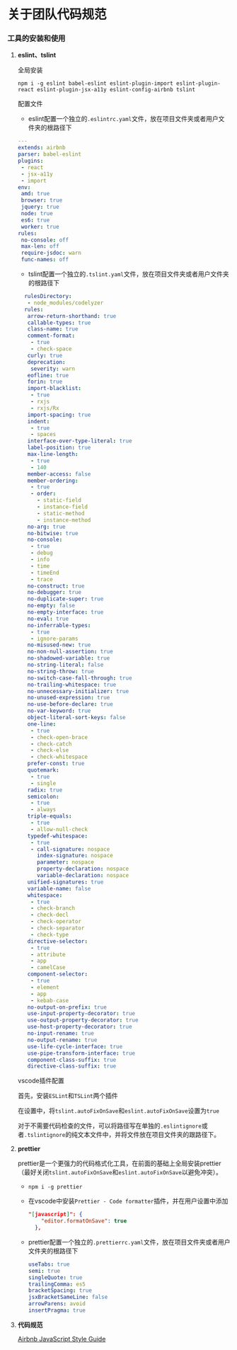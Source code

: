 # 关于团队代码规范

### 工具的安装和使用

1. **eslint、tslint**

   全局安装

   `npm i -g eslint babel-eslint eslint-plugin-import eslint-plugin-react eslint-plugin-jsx-a11y eslint-config-airbnb tslint`

   配置文件
   - eslint配置一个独立的`.eslintrc.yaml`文件，放在项目文件夹或者用户文件夹的根路径下

   ```yaml
   ---
   extends: airbnb
   parser: babel-eslint
   plugins:
    - react
    - jsx-a11y
    - import
   env:
    amd: true
    browser: true
    jquery: true
    node: true
    es6: true
    worker: true
   rules:
    no-console: off
    max-len: off
    require-jsdoc: warn
    func-names: off
   ```

   - tslint配置一个独立的`.tslint.yaml`文件，放在项目文件夹或者用户文件夹的根路径下

   ```yaml
     rulesDirectory:
      - node_modules/codelyzer
     rules:
      arrow-return-shorthand: true
      callable-types: true
      class-name: true
      comment-format:
       - true
       - check-space
      curly: true
      deprecation:
       severity: warn
      eofline: true
      forin: true
      import-blacklist:
       - true
       - rxjs
       - rxjs/Rx
      import-spacing: true
      indent:
       - true
       - spaces
      interface-over-type-literal: true
      label-position: true
      max-line-length:
       - true
       - 140
      member-access: false
      member-ordering:
       - true
       - order:
         - static-field
         - instance-field
         - static-method
         - instance-method
      no-arg: true
      no-bitwise: true
      no-console:
       - true
       - debug
       - info
       - time
       - timeEnd
       - trace
      no-construct: true
      no-debugger: true
      no-duplicate-super: true
      no-empty: false
      no-empty-interface: true
      no-eval: true
      no-inferrable-types:
       - true
       - ignore-params
      no-misused-new: true
      no-non-null-assertion: true
      no-shadowed-variable: true
      no-string-literal: false
      no-string-throw: true
      no-switch-case-fall-through: true
      no-trailing-whitespace: true
      no-unnecessary-initializer: true
      no-unused-expression: true
      no-use-before-declare: true
      no-var-keyword: true
      object-literal-sort-keys: false
      one-line:
       - true
       - check-open-brace
       - check-catch
       - check-else
       - check-whitespace
      prefer-const: true
      quotemark:
       - true
       - single
      radix: true
      semicolon:
       - true
       - always
      triple-equals:
       - true
       - allow-null-check
      typedef-whitespace:
       - true
       - call-signature: nospace
         index-signature: nospace
         parameter: nospace
         property-declaration: nospace
         variable-declaration: nospace
      unified-signatures: true
      variable-name: false
      whitespace:
       - true
       - check-branch
       - check-decl
       - check-operator
       - check-separator
       - check-type
      directive-selector:
       - true
       - attribute
       - app
       - camelCase
      component-selector:
       - true
       - element
       - app
       - kebab-case
      no-output-on-prefix: true
      use-input-property-decorator: true
      use-output-property-decorator: true
      use-host-property-decorator: true
      no-input-rename: true
      no-output-rename: true
      use-life-cycle-interface: true
      use-pipe-transform-interface: true
      component-class-suffix: true
      directive-class-suffix: true
   ```

   vscode插件配置

   首先，安装`ESLint`和`TSLint`两个插件

   在设置中，将`tslint.autoFixOnSave`和`eslint.autoFixOnSave`设置为`true`

   对于不需要代码检查的文件，可以将路径写在单独的`.eslintignore`或者`.tslintignore`的纯文本文件中，并将文件放在项目文件夹的跟路径下。

2. **prettier**

      prettier是一个更强力的代码格式化工具，在前面的基础上全局安装prettier（最好关闭`tslint.autoFixOnSave`和`eslint.autoFixOnSave`以避免冲突）。

      - `npm i -g prettier`

      - 在vscode中安装`Prettier - Code formatter`插件，并在用户设置中添加

        ```json
        "[javascript]": {
            "editor.formatOnSave": true
          },
        ```

      - prettier配置一个独立的`.prettierrc.yaml`文件，放在项目文件夹或者用户文件夹的根路径下

        ```yaml
        useTabs: true
        semi: true
        singleQuote: true
        trailingComma: es5
        bracketSpacing: true
        jsxBracketSameLine: false
        arrowParens: avoid
        insertPragma: true
        ```

3. **代码规范**

      [Airbnb JavaScript Style Guide](https://github.com/yuche/javascript)
